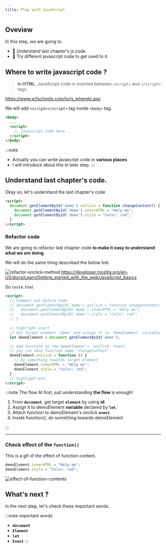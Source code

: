 ```yaml
---
title: Play with JavaScript
---
```


## Oveview

In this step, we are going to
  - 🐯 Understand last chapter's js code.
  - 🐅 Try different javascript code to get used to it.


## Where to write javascript code ?
> **In HTML**, JavaScript code is inserted between `<script>` and `</script>` tags.

https://www.w3schools.com/js/js_whereto.asp

We will add `<script></script>` tag inside `<body>` tag.
```html
<body>
  ...
  <script>
    // javascript code here...
  </script>
</body>
```
:::note
- Actually you can write javascript code in **various places**
- I will introduce about this in later step.
:::


## Understand last chapter's code.

Okay so, let's understand the last chapter's code
```html
<script>
  document.getElementById('demo').onclick = function changeContent() {
    document.getElementById('demo').innerHTML = "Help me";
    document.getElementById('demo').style = "Color: red";
  }
</script>
```




### Refactor code
We are going to refactor last chapter code **to make it easy to understand what we are doing**.

We will do the same thing described the below link. 


![refactor-onclick-method](https://storage.googleapis.com/coderhackers-assets/docs/img/2020-04-13-16-42-20.png)
https://developer.mozilla.org/en-US/docs/Learn/Getting_started_with_the_web/JavaScript_basics


So `test4.html`
```html title="test4.html"
<script>
  // Comment out before code.
  // document.getElementById('demo').onclick = function changeContent() {
  //   document.getElementById('demo').innerHTML = "Help me";
  //   document.getElementById('demo').style = "Color: red";
  // }
  
  // highlight-start
  // Get target element 'demo' and assign it to `demoElement` variable 
  let demoElement = document.getElementById('demo');

  // Add function to the demoElement's `onclick` event.
  // you can skip function name 'changeContent'
  demoElement.onclick = function () {
    // Do something towards target Element
    demoElement.innerHTML = "Help me";
    demoElement.style = "Color: red";
  }
  // highlight-end
</script>
```

:::note The flow
At first, just understanding **the flow** is enough!

1. From **`document`**, get target **`element`** by using **id**.
2. Assign it to demoElement **variable** declared by **`let`**.
3. Attach function to demoElement's onclick **`event`**
4. Inside function(), do something towards demoElement

:::

---

### Check effect of the `function()`

This is a gif of the effect of function content.
```js
demoElement.innerHTML = "Help me";
demoElement.style = "Color: red";
```

![effect-of-function-contents](https://storage.googleapis.com/coderhackers-assets/docs/img/2020-04-13-18-40-20-js-onclick-effect.gif)


## What's next ?
In the next step, let's check these important words.

:::note important words
- **`document`**
- **`Element`**
- **`let`**
- **`Event`**
:::
